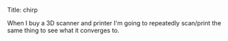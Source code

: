 Title: chirp

When I buy a 3D scanner and printer I'm going to repeatedly scan/print the same thing to see what it converges to.
